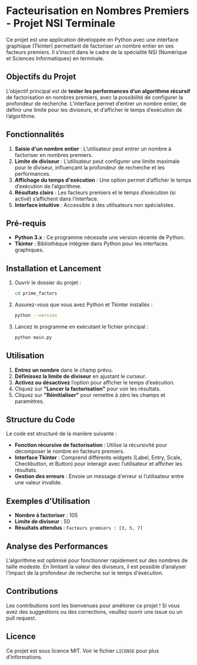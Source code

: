 # Facteurisation en Nombres Premiers - Projet NSI Terminale

Ce projet est une application développée en Python avec une interface graphique (Tkinter) permettant de factoriser un nombre entier en ses facteurs premiers. Il s’inscrit dans le cadre de la spécialité NSI (Numérique et Sciences Informatiques) en terminale.

## Objectifs du Projet

L’objectif principal est de **tester les performances d’un algorithme récursif** de factorisation en nombres premiers, avec la possibilité de configurer la profondeur de recherche. L’interface permet d’entrer un nombre entier, de définir une limite pour les diviseurs, et d’afficher le temps d’exécution de l’algorithme.

## Fonctionnalités

1. **Saisie d'un nombre entier** : L’utilisateur peut entrer un nombre à factoriser en nombres premiers.
2. **Limite de diviseur** : L’utilisateur peut configurer une limite maximale pour le diviseur, influençant la profondeur de recherche et les performances.
3. **Affichage du temps d'exécution** : Une option permet d’afficher le temps d’exécution de l’algorithme.
4. **Résultats clairs** : Les facteurs premiers et le temps d’exécution (si activé) s’affichent dans l’interface.
5. **Interface intuitive** : Accessible à des utilisateurs non spécialistes.

## Pré-requis

- **Python 3.x** : Ce programme nécessite une version récente de Python.
- **Tkinter** : Bibliothèque intégrée dans Python pour les interfaces graphiques.

## Installation et Lancement

1. Ouvrir le dossier du projet :

    ```bash
    cd prime_factors
    ```

2. Assurez-vous que vous avez Python et Tkinter installés :

    ```bash
    python --version
    ```

3. Lancez le programme en exécutant le fichier principal :

    ```bash
    python main.py
    ```

## Utilisation

1. **Entrez un nombre** dans le champ prévu.
2. **Définissez la limite de diviseur** en ajustant le curseur.
3. **Activez ou désactivez** l’option pour afficher le temps d’exécution.
4. Cliquez sur **"Lancer la factorisation"** pour voir les résultats.
5. Cliquez sur **"Réinitialiser"** pour remettre à zéro les champs et paramètres.

## Structure du Code

Le code est structuré de la manière suivante :

- **Fonction récursive de factorisation** : Utilise la récursivité pour décomposer le nombre en facteurs premiers.
- **Interface Tkinter** : Comprend différents widgets (Label, Entry, Scale, Checkbutton, et Button) pour interagir avec l’utilisateur et afficher les résultats.
- **Gestion des erreurs** : Envoie un message d'erreur si l’utilisateur entre une valeur invalide.

## Exemples d'Utilisation

- **Nombre à factoriser** : 105
- **Limite de diviseur** : 50
- **Résultats attendus** : `Facteurs premiers : [3, 5, 7]`

## Analyse des Performances

L’algorithme est optimisé pour fonctionner rapidement sur des nombres de taille modeste. En limitant la valeur des diviseurs, il est possible d’analyser l'impact de la profondeur de recherche sur le temps d'exécution.

## Contributions

Les contributions sont les bienvenues pour améliorer ce projet ! Si vous avez des suggestions ou des corrections, veuillez ouvrir une issue ou un pull request.

## Licence

Ce projet est sous licence MIT. Voir le fichier `LICENSE` pour plus d’informations.
